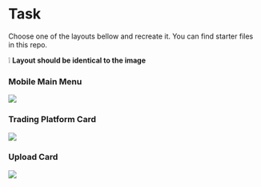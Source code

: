 # Task
Choose one of the layouts bellow and recreate it.
You can find starter files in this repo.

❕ **Layout should be identical to the image**
### Mobile Main Menu
![](https://lh3.googleusercontent.com/u/0/drive-viewer/AAOQEOSAr_vZyeJFy55bjdY16Rww7-khnEBgaLNzjEZLg9KvEbYRcTxhJiBSEoDFxqVGpheQ13OGDbaH7GvVw3VgQWMP-8TppA=w1920-h978)
### Trading Platform Card
![](https://lh3.googleusercontent.com/u/0/drive-viewer/AAOQEORFI40YbWbDqQrF0pcxr0Qqs7VQK3a9ql9tT2Lq2wPvypEJqYtyxFzZtTmWvbwO06b6xy24oGSwFbzrS43z6LWNYgx-KA=w1920-h978)
### Upload Card
![](https://lh3.googleusercontent.com/u/0/drive-viewer/AAOQEOTe5IQG9pBjYCm_wjsLWKrR6VgJnk4Na750otAaCWRYwIXmRHyZulepVhtK_FotIKMVF1QzEHObwopwo9lQxdu8-6sSGw=w1920-h978)

